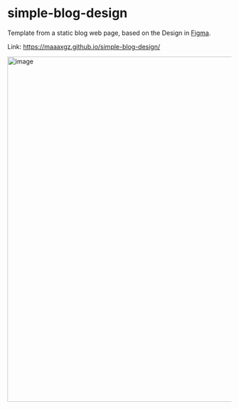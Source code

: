# simple-blog-design
Template from a static blog web page, based on the Design in [Figma](https://www.figma.com/design/nh0V05z3NB87ue9v5PcO3R/writings.dev?node-id=0-1&p=f).


Link: https://maaaxgz.github.io/simple-blog-design/

<img width="1388" height="775" alt="image" src="https://github.com/user-attachments/assets/3126c071-0953-4217-8685-088da17726d4" />
